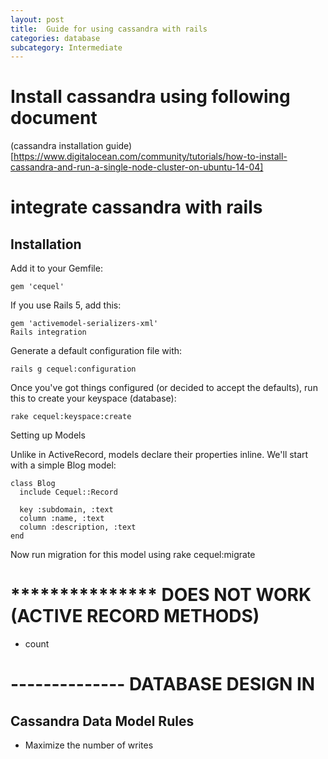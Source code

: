 ```yaml
---
layout: post
title:  Guide for using cassandra with rails
categories: database
subcategory: Intermediate
---
```

# Install cassandra using following document 
(cassandra installation guide)[https://www.digitalocean.com/community/tutorials/how-to-install-cassandra-and-run-a-single-node-cluster-on-ubuntu-14-04]

# integrate cassandra with rails
## Installation

Add it to your Gemfile:

    gem 'cequel'
If you use Rails 5, add this:

    gem 'activemodel-serializers-xml'
    Rails integration

Generate a default configuration file with:

    rails g cequel:configuration
Once you've got things configured (or decided to accept the defaults), run this to create your keyspace (database):

    rake cequel:keyspace:create
Setting up Models

Unlike in ActiveRecord, models declare their properties inline. We'll start with a simple Blog model:

    class Blog
      include Cequel::Record
    
      key :subdomain, :text
      column :name, :text
      column :description, :text
    end

Now run migration for this model using 
    rake cequel:migrate

# *************** DOES NOT WORK (ACTIVE RECORD METHODS)
- count


# -------------- DATABASE DESIGN IN 
## Cassandra Data Model Rules
- Maximize the number of writes

